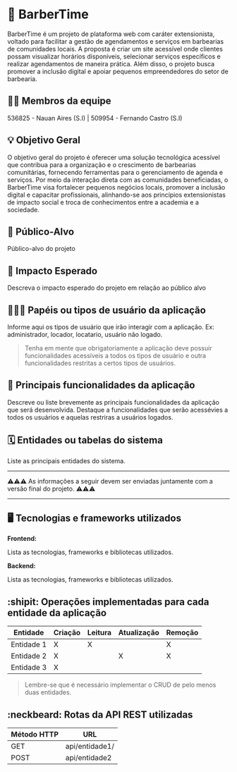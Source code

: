 # :checkered_flag: BarberTime

BarberTime é um projeto de plataforma web com caráter extensionista, voltado para facilitar a gestão de agendamentos e serviços em barbearias de comunidades locais. A proposta é criar um site acessível onde clientes possam visualizar horários disponíveis, selecionar serviços específicos e realizar agendamentos de maneira prática. Além disso, o projeto busca promover a inclusão digital e apoiar pequenos empreendedores do setor de barbearia.

## :technologist: Membros da equipe

536825 - Nauan Aires (S.I) | 509954 - Fernando Castro (S.I)

## :bulb: Objetivo Geral
O objetivo geral do projeto é oferecer uma solução tecnológica acessível que contribua para a organização e o crescimento de barbearias comunitárias, fornecendo ferramentas para o gerenciamento de agenda e serviços. Por meio da interação direta com as comunidades beneficiadas, o BarberTime visa fortalecer pequenos negócios locais, promover a inclusão digital e capacitar profissionais, alinhando-se aos princípios extensionistas de impacto social e troca de conhecimentos entre a academia e a sociedade.

## :eyes: Público-Alvo
Público-alvo do projeto

## :star2: Impacto Esperado
Descreva o impacto esperado do projeto em relação ao público alvo

## :people_holding_hands: Papéis ou tipos de usuário da aplicação

Informe aqui os tipos de usuário que irão interagir com a aplicação. Ex: administrador, locador, locatario, usuário não logado.

> Tenha em mente que obrigatoriamente a aplicação deve possuir funcionalidades acessíveis a todos os tipos de usuário e outra funcionalidades restritas a certos tipos de usuários.

## :triangular_flag_on_post:	 Principais funcionalidades da aplicação

Descreve ou liste brevemente as principais funcionalidades da aplicação que será desenvolvida. Destaque a funcionalidades que serão acessévies a todos os usuários e aquelas restriras a usuários logados.

## :spiral_calendar: Entidades ou tabelas do sistema

Liste as principais entidades do sistema.


----

:warning::warning::warning: As informações a seguir devem ser enviadas juntamente com a versão final do projeto. :warning::warning::warning:


----

## :desktop_computer: Tecnologias e frameworks utilizados

**Frontend:**

Lista as tecnologias, frameworks e bibliotecas utilizados.

**Backend:**

Lista as tecnologias, frameworks e bibliotecas utilizados.


## :shipit: Operações implementadas para cada entidade da aplicação


| Entidade| Criação | Leitura | Atualização | Remoção |
| --- | --- | --- | --- | --- |
| Entidade 1 | X |  X  |  | X |
| Entidade 2 | X |    |  X | X |
| Entidade 3 | X |    |  |  |

> Lembre-se que é necessário implementar o CRUD de pelo menos duas entidades.

## :neckbeard: Rotas da API REST utilizadas

| Método HTTP | URL |
| --- | --- |
| GET | api/entidade1/|
| POST | api/entidade2 |
